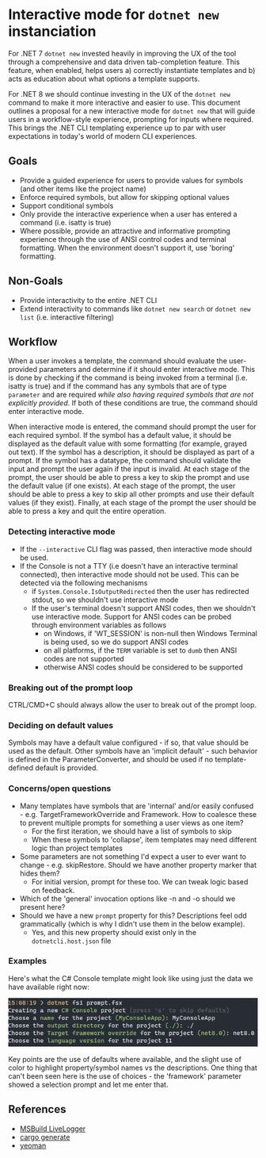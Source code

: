 # Interactive mode for `dotnet new` instanciation

For .NET 7 `dotnet new` invested heavily in improving the UX of the tool through a comprehensive and data driven tab-completion feature. This feature, when enabled, helps users a) correctly instantiate templates and b) acts as education about what options a template supports.

For .NET 8 we should continue investing in the UX of the `dotnet new` command to make it more interactive and easier to use. This document outlines a proposal for a new interactive mode for `dotnet new` that will guide users in a workflow-style experience, prompting for inputs where required.  This brings the .NET CLI templating experience up to par with user expectations in today's world of modern CLI experiences.

## Goals

* Provide a guided experience for users to provide values for symbols (and other items like the project name)
* Enforce required symbols, but allow for skipping optional values
* Support conditional symbols
* Only provide the interactive experience when a user has entered a command (i.e. isatty is true)
* Where possible, provide an attractive and informative prompting experience through the use of ANSI control codes and terminal formatting. When the environment doesn't support it, use 'boring' formatting.

## Non-Goals

* Provide interactivity to the entire .NET CLI
* Extend interactivity to commands like `dotnet new search` or `dotnet new list` (i.e. interactive filtering)

## Workflow

When a user invokes a template, the command should evaluate the user-provided parameters and determine if it should enter interactive mode. This is done by checking if the command is being invoked from a terminal (i.e. isatty is true) and if the command has any symbols that are of type `parameter` and are required _while also having required symbols that are not explicitly provided_. If both of these conditions are true, the command should enter interactive mode.

When interactive mode is entered, the command should prompt the user for each required symbol. If the symbol has a default value, it should be displayed as the default value with some formatting (for example, grayed out text). If the symbol has a description, it should be displayed as part of a prompt. If the symbol has a datatype, the command should validate the input and prompt the user again if the input is invalid. At each stage of the prompt, the user should be able to press a key to skip the prompt and use the default value (if one exists). At each stage of the prompt, the user should be able to press a key to skip all other prompts and use their default values (if they exist). Finally, at each stage of the prompt the user should be able to press a key and quit the entire operation.

### Detecting interactive mode

* If the `--interactive` CLI flag was passed, then interactive mode should be used.
* If the Console is not a TTY (i.e doesn't have an interactive terminal connected), then interactive mode should not be used. This can be detected via the following mechanisms
  * if `System.Console.IsOutputRedirected` then the user has redirected stdout, so we shouldn't use interactive mode
  * If the user's terminal doesn't support ANSI codes, then we shouldn't use interactive mode. Support for ANSI codes can be probed through environment variables as follows
    * on Windows, if 'WT_SESSION' is non-null then Windows Terminal is being used, so we do support ANSI codes
    * on all platforms, if the `TERM` variable is set to `dumb` then ANSI codes are not supported
    * otherwise ANSI codes should be considered to be supported

### Breaking out of the prompt loop

CTRL/CMD+C should always allow the user to break out of the prompt loop.

### Deciding on default values

Symbols may have a default value configured - if so, that value should be used as the default. Other symbols have an 'implicit default' - such behavior is defined in the ParameterConverter, and should be used if no template-defined default is provided.

### Concerns/open questions

* Many templates have symbols that are 'internal' and/or easily confused - e.g. TargetFrameworkOverride and Framework. How to coalesce these to prevent multiple prompts for something a user views as one item?
  * For the first iteration, we should have a list of symbols to skip
  * When these symbols to 'collapse', item templates may need different logic than project templates
* Some parameters are not something I'd expect a user to ever want to change - e.g. skipRestore. Should we have another property marker that hides them?
  * For initial version, prompt for these too. We can tweak logic based on feedback.
* Which of the 'general' invocation options like -n and -o should we present here?
* Should we have a new `prompt` property for this? Descriptions feel odd grammatically (which is why I didn't use them in the below example).
  * Yes, and this new property should exist only in the `dotnetcli.host.json` file

### Examples

Here's what the C# Console template might look like using just the data we have available right now:

![](sample-interactive-mode.png)

Key points are the use of defaults where available, and the slight use of color to highlight property/symbol names vs the descriptions.
One thing that can't been seen here is the use of choices - the 'framework' parameter showed a selection prompt and let me enter that.

## References

* [MSBuild LiveLogger](https://github.com/dotnet/msbuild/tree/main/src/MSBuild/LiveLogger)
* [cargo generate](https://github.com/cargo-generate/cargo-generate)
* [yeoman](https://www.npmjs.com/package/yo)
